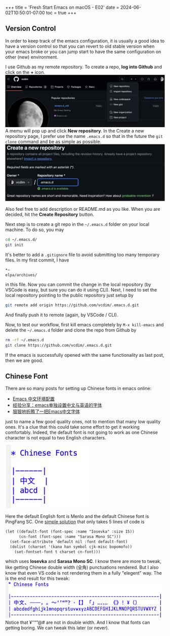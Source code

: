 +++
title = 'Fresh Start Emacs on macOS - E02'
date = 2024-06-02T10:50:01-07:00
toc = true
+++

## Version Control

In order to keep track of the emacs configuration, it is usually a good idea to have a version control so that you can revert to old stable version when your emacs broke or you can jump start to have the same configuration on other (new) environment.

I use Github as my remote repository. To create a repo, **log into Github** and click on the **+** icon.
![Create Github Repo](create-github-repo.png)
A memu will pop up and click **New repository**. In the Create a new repository page, I prefer use the name `.emacs.d` so that in the future the `git clone` command and be as simple as possible.
![Create New Repo](create-new-repo.png)

Also feel free to add description or README.md as you like. When you are decided, hit the **Create Repository** button.

Next step is to create a git repo in the `~/.emacs.d` folder on your local machine. To do so, you may

```sh
cd ~/.emacs.d/
git init
```

It's better to add a `.gitignore` file to avoid submitting too many temporary files. In my first commit, I have

```git
*~
elpa/archives/
```

in this file. Now you can commit the change in the local repository (by VSCode is easy, but sure you can do it using CLI). Next, I need to set the local repository pointing to the public repository just setup by

```sh
git remote add origin https://github.com/vcdim/.emacs.d.git
```

And finally push it to remote (again, by VSCode / CLI).

Now, to test our workflow, first kill emacs completely by `M-x kill-emacs` and delete the `~/.emacs.d` folder and clone the repo from Github by

```sh
rm -rf ~/.emacs.d
git clone https://github.com/vcdim/.emacs.d.git
```

If the emacs is successfully opened with the same functionality as last post, then we are good.

## Chinese Font

There are so many posts for setting up Chinese fonts in emacs online:

- [Emacs 中文环境配置](https://blindwith.science/2019/07/443.html/)
- [经验分享：emacs单独设置中文与英语的字体](https://emacs-china.org/t/emacs/15676/2)
- [狠狠地折腾了一把Emacs中文字体](https://baohaojun.github.io/perfect-emacs-chinese-font.html)

just to name a few good quality ones, not to mention that many low quality ones. It's a clue that this could take some effort to get it working comfortably. Indeed, the default font is not going to work as one Chinese character is not equal to two English characters.

![Table Chinese Font Before](table-chinese-font-before.png)

Here the default English font is Menlo and the default Chinese font is PingFang SC. One [simple solution](https://q3yi.me/post/5_set_different_font_family_for_sc_in_emacs/) that only takes 5 lines of code is

```elisp
(let ((default-font (font-spec :name "Iosevka" :size 15))
      (cn-font (font-spec :name "Sarasa Mono SC")))
  (set-face-attribute 'default nil :font default-font)
  (dolist (charset '(kana han symbol cjk-misc bopomofo))
    (set-fontset-font t charset cn-font)))
```

which uses **Iosevka** and **Sarasa Mono SC**. I know there are more to tweak, like getting Chinese double width (全角) punctuations rendered. But I also know that even VS code is not rendering them in a fully "elegent" way. The is the end result for this tweak:
![Table Chinese Font After](table-chinese-font-after.png)
Notice that ¥‘’“”@# are not in double width. And I know that fonts can getting boring. We can tweak this later (or never).

